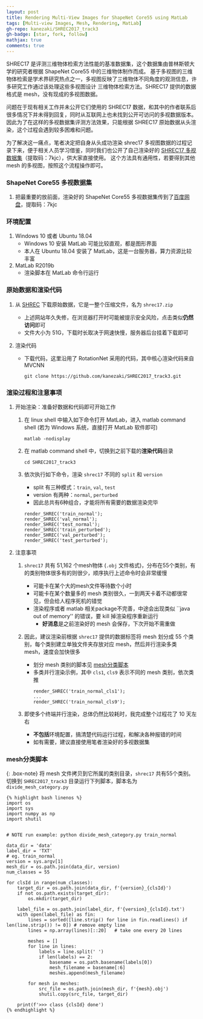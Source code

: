```yaml
---
layout: post
title: Rendering Multi-View Images for ShapeNet Core55 using MatLab
tags: [Multi-view Images, Mesh, Rendering, MatLab]
gh-repo: kanezaki/SHREC2017_track3
gh-badge: [star, fork, follow]
mathjax: true
comments: true
---
```


SHREC17 是评测三维物体检索方法性能的基准数据集，这个数据集由普林斯顿大学的研究者根据 ShapeNet Core55 中的三维物体制作而成。
基于多视图的三维物体检索是学术界研究热点之一，多视图反映了三维物体不同角度的观测信息，许多研究工作通过该处理这些多视图设计
三维物体检索方法。SHREC17 提供的数据格式是 mesh，没有现成的多视图数据。

问题在于现有相关工作并未公开它们使用的 SHREC17 数据，和其中的作者联系后很多情况下并未得到回复，同时从互联网上也未找到公开可访问的多视数据版本。
因此为了在这样的多视数据集评测方法效果，只能根据 SHREC17 原始数据从头渲染，这个过程会遇到较多困难和问题。

为了解决这一痛点，笔者决定把自身从头成功渲染 shrec17 多视图数据的过程记录下来，便于相关人员学习借鉴，同时我们也公开了自己渲染好的
[SHREC17 多视数据集](https://pan.baidu.com/s/1vzEiNR2TAWo80oh0A6_Sig?pwd=7kjc)（提取码：7kjc），供大家直接使用。
这个方法具有通用性，若要得到其他 mesh 的多视图，按照这个流程操作即可。

### ShapeNet Core55 多视数据集
1. 把最重要的放前面，渲染好的 ShapeNet Core55 多视数据集传到了[百度网盘](https://pan.baidu.com/s/1vzEiNR2TAWo80oh0A6_Sig?pwd=7kjc)，提取码：7kjc

### 环境配置
1. Windows 10 或者 Ubuntu 18.04
    - Windows 10 安装 MatLab 可能比较直观，都是图形界面
    - 本人在 Ubuntu 18.04 安装了 MatLab，这是一台服务器，算力资源比较丰富
2. MatLab R2019b
    - 渲染脚本在 MatLab 命令行运行

### 原始数据和渲染代码
1. 从 [SHREC](https://shapenet.cs.stanford.edu/shrec17/) 下载原始数据，它是一整个压缩文件，名为 `shrec17.zip`
    - 上述网站年久失修，在浏览器打开时可能被提示安全风险，点击类似**仍然访问**即可
    - 文件大小为 51G，下载时长取决于网速快慢，服务器后台挂着下载即可

2. 渲染代码
    - 下载代码，这里沿用了 RotationNet 采用的代码，其中核心渲染代码来自 MVCNN
        ```shell
        git clone https://github.com/kanezaki/SHREC2017_track3.git
        ```

### 渲染过程和注意事项
1. 开始渲染：准备好数据和代码即可开始工作
    1. 在 linux shell 中输入如下命令打开 MatLab，进入 matlab command shell (若为 Windows 系统，直接打开 MatLab 软件即可)
        ```shell
        matlab -nodisplay
        ```

    2. 在 matlab command shell 中，切换到之前下载的**渲染代码**目录
        ```shell
        cd SHREC2017_track3
        ```

    3. 依次执行如下命令，渲染 `shrec17` 不同的 `split` 和 `version`
        - split 有三种模式：`train`, `val`, `test`
        - version 有两种：`normal`, `perturbed`
        - 因此总共有6种组合，才能将所有需要的数据渲染完毕
        ```shell
        render_SHREC('train_normal'); 
        render_SHREC('val_normal'); 
        render_SHREC('test_normal'); 
        render_SHREC('train_perturbed'); 
        render_SHREC('val_perturbed'); 
        render_SHREC('test_perturbed'); 
        ```

2. 注意事项
    1. `shrec17` 共有 51,162 个mesh物体 (`.obj` 文件格式)，分布在55个类别，有的类别物体很多有的则很少，顺序执行上述命令时会非常缓慢
        - 可能卡在某个大的mesh文件等待数个小时
        - 可能卡在某个数量多的 mesh 类别很久，一到两天卡着不动都很常见，但会给人程序死机的错觉
        - 渲染程序或者 matlab 相关package不完善，中途会出现类似 ``java out of memory'' 的错误，要 kill 掉渲染程序重新运行
            - **好消息**是之前渲染好的 mesh 会保存，下次开始不需重做

    2. 因此，建议渲染前根据 `shrec17` 提供的数据标签将 mesh 划分成 55 个类别，每个类别建立单独文件夹存放对应 mesh，然后并行渲染多类 mesh，速度会加快很多
        - 划分 mesh 类别的脚本见 [mesh分类脚本](#mesh分类脚本)
        - 多类并行渲染示例，其中 `cls1`, `cls9` 表示不同的 mesh 类别，依次类推
            ```
            render_SHREC('train_normal_cls1'); 
            ...
            render_SHREC('train_normal_cls9'); 
            ```

    3. 即使多个终端并行渲染，总体仍然比较耗时，我完成整个过程花了 10 天左右
        - **不包括**环境配置，搞清楚代码运行过程，和解决各种报错的时间
        - 如有需要，建议直接使用笔者渲染好的多视数据集

### mesh分类脚本
{: .box-note}
将 mesh 文件拷贝到它所属的类别目录，`shrec17` 共有55个类别。切换到 `SHREC2017_track3` 目录运行下列脚本，脚本名为 `divide_mesh_category.py`

    {% highlight bash linenos %}
    import os
    import sys
    import numpy as np
    import shutil


    # NOTE run example: python divide_mesh_category.py train_normal

    data_dir = 'data'
    label_dir = 'TXT'
    # eg. train_normal
    version = sys.argv[1]
    mesh_dir = os.path.join(data_dir, version)
    num_classes = 55

    for clsId in range(num_classes):
        target_dir = os.path.join(data_dir, f'{version}_{clsId}')
        if not os.path.exists(target_dir):
            os.mkdir(target_dir)

        label_file = os.path.join(label_dir, f'{version}_{clsId}.txt')
        with open(label_file) as fin:
            lines = sorted([line.strip() for line in fin.readlines() if len(line.strip()) != 0]) # remove empty line
            lines = np.array(lines)[::20]   # take one every 20 lines

            meshes = []
            for line in lines:
                labels = line.split(' ')
                if len(labels) == 2:
                    basename = os.path.basename(labels[0])
                    mesh_filename = basename[:6]
                    meshes.append(mesh_filename)

            for mesh in meshes:
                src_file = os.path.join(mesh_dir, f'{mesh}.obj')
                shutil.copy(src_file, target_dir)

        print(f'>>> class {clsId} done')
    {% endhighlight %}
